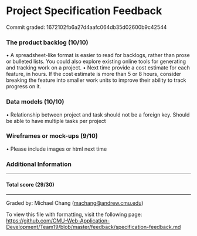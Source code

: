 Project Specification Feedback
==================

Commit graded: 1672102fb6a27d4aafc064db35d02600b9c42544

### The product backlog (10/10)
•	A spreadsheet-like format is easier to read for backlogs, rather than prose or bulleted lists.  You could also explore existing online tools for generating and tracking work on a project.
•	Next time provide a cost estimate for each feature, in hours.  If the cost estimate is more than 5 or 8 hours, consider breaking the feature into smaller work units to improve their ability to track progress on it.


### Data models (10/10)
•	Relationship between project and task should not be a foreign key. Should be able to have multiple tasks per project 

### Wireframes or mock-ups (9/10)
•	Please include images or html next time 

### Additional Information

---
#### Total score (29/30)
---
Graded by: Michael Chang (machang@andrew.cmu.edu)

To view this file with formatting, visit the following page: https://github.com/CMU-Web-Application-Development/Team19/blob/master/feedback/specification-feedback.md
